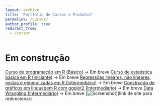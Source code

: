 ```yaml
---
layout: archive
title: "Portfólio de Cursos e Produtos"
permalink: /cursor/
author_profile: true
redirect_from:
  - /cursor
---
```




# Em construção

 [Curso de programação em R (Básico)](https://go.kiwify.com.br/mo5GEX9) -> Em breve
 [Curso de estatística básica em R (Iniciante)](https://go.kiwify.com.br/7u3bnr3) -> Em breve
 [Regressões lineares, não lineares, mistas e generalizadas em R (Intermediário)](https://go.kiwify.com.br/pZEEG4Q) -> Em breve
 [Construção de gráficos em linguagem R com ggplot2 (Intermediário)](https://go.kiwify.com.br/usC1jDm) -> Em breve
 [Data Wrangling (Intermediário)](https://go.kiwify.com.br/oIViGzI) -> Em breve
 [![Screenshot](...)](link de site para redirecionar)


